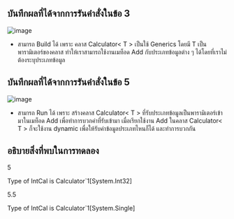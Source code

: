 ## บันทึกผลที่ได้จากการรันคำสั่งในข้อ 3

![image](https://github.com/Phetteepop/03376836-OOP-2566-Lab-14/assets/144197367/475795b1-e045-4750-a8e5-8d918bf21cb5)


- สามารถ Build ได้ เพราะ คลาส Calculator< T > เป็นใช้ Generics โดยมี T เป็นพารามิเตอร์ของคลาส ทำให้เราสามารถใช้งานเมท็อด Add กับประเภทข้อมูลต่าง ๆ ได้โดยที่เราไม่ต้องระบุประเภทข้อมูล

## บันทึกผลที่ได้จากการรันคำสั่งในข้อ 5

![image](https://github.com/Phetteepop/03376836-OOP-2566-Lab-14/assets/144197367/69cb1800-1f78-4e69-937b-7b61660dedf6)


- สามารถ Run ได้ เพราะ สร้างคลาส Calculator< T > ที่รับประเภทข้อมูลเป็นพารามิเตอร์เข้ามาในเมท็อด Add เพื่อทำการบวกค่าที่รับเข้ามา เมื่อเรียกใช้งาน Add ในคลาส Calculator< T > ก็จะใช้งาน dynamic เพื่อให้รับค่าข้อมูลประเภทไหนก็ได้ และทำการบวกกัน

## อธิบายสิ่งที่พบในการทดลอง

5
            
Type of IntCal is Calculator`1[System.Int32]
            
5.5
                
Type of IntCal is Calculator`1[System.Single]
